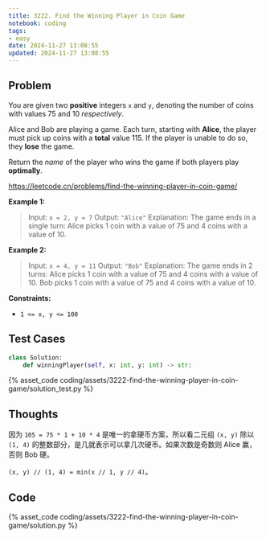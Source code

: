 ```yaml
---
title: 3222. Find the Winning Player in Coin Game
notebook: coding
tags:
- easy
date: 2024-11-27 13:08:55
updated: 2024-11-27 13:08:55
---
```

## Problem

You are given two **positive** integers `x` and `y`, denoting the number of coins with values 75 and 10 _respectively_.

Alice and Bob are playing a game. Each turn, starting with **Alice**, the player must pick up coins with a **total** value 115. If the player is unable to do so, they **lose** the game.

Return the _name_ of the player who wins the game if both players play **optimally**.

<https://leetcode.cn/problems/find-the-winning-player-in-coin-game/>

**Example 1:**

> Input: `x = 2, y = 7`
> Output: `"Alice"`
> Explanation:
> The game ends in a single turn:
> Alice picks 1 coin with a value of 75 and 4 coins with a value of 10.

**Example 2:**

> Input: `x = 4, y = 11`
> Output: `"Bob"`
> Explanation:
> The game ends in 2 turns:
> Alice picks 1 coin with a value of 75 and 4 coins with a value of 10.
> Bob picks 1 coin with a value of 75 and 4 coins with a value of 10.

**Constraints:**

- `1 <= x, y <= 100`

## Test Cases

``` python
class Solution:
    def winningPlayer(self, x: int, y: int) -> str:
```

{% asset_code coding/assets/3222-find-the-winning-player-in-coin-game/solution_test.py %}

## Thoughts

因为 `105 = 75 * 1 + 10 * 4` 是唯一的拿硬币方案，所以看二元组 `(x, y)` 除以 `(1, 4)` 的整数部分，是几就表示可以拿几次硬币。如果次数是奇数则 Alice 赢，否则 Bob 硬。

`(x, y) // (1, 4) = min(x // 1, y // 4)`。

## Code

{% asset_code coding/assets/3222-find-the-winning-player-in-coin-game/solution.py %}

